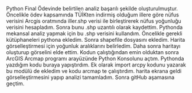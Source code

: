 Python Final Ödevinde belirtilen analiz başarılı şekilde oluşturulmuştur.
Öncelikle ödev kapsamında TÜİKten indirmiş olduğum illere göre nüfus verisini Arcgis oratmında iller.shp verisi ile birleştirerek nüfus yoğunluğu verisini hesapladım. Sonra bunu .shp uzantılı olarak kaydettim. 
Pythonda mekansal analiz yapmak için bu .shp verisini kullandım. 
Öncelikle gerekli kütüphaneleri pythona ekledim. Sonra shapefile dosyasını ekledim.
Harita görselleştirmesi için yoğunluk aralıklarını belirledim.
Daha sonra haritayı oluşturup görselini elde ettim.
Kodun çalıştığından emin olduktan sonra ArcGIS Arcmap programı arayüzünde Python Konsolunu açtım. 
Pythonda yazdığım kodu buraya yapıştırdım. 
Ek olarak import arcpy kodunu yazarak bu modülü de ekledim ve kodu arcmap te çalıştırdım. 
harita ekrana geldi görselleştirmesini yapıp analizi tamamladım. 
Sonra gitHub aşamasına geçtim. 

